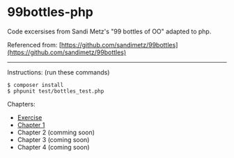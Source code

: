# 99bottles-php

Code excersises from Sandi Metz's "99 bottles of OO" adapted to php.

Referenced from: [https://github.com/sandimetz/99bottles](https://github.com/sandimetz/99bottles)

---

Instructions: (run these commands)
```
$ composer install
$ phpunit test/bottles_test.php
```

Chapters:
- [Exercise](https://github.com/calebporzio/99bottles-php/tree/excercise)
- [Chapter 1](https://github.com/calebporzio/99bottles-php/tree/chapter-1)
- Chapter 2 (comming soon)
- Chapter 3 (coming soon)
- Chapter 4 (coming soon)
